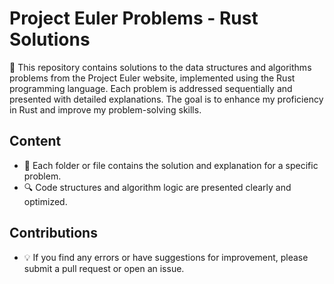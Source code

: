 # Project Euler Problems - Rust Solutions

📘 This repository contains solutions to the data structures and algorithms problems from the Project Euler website, implemented using the Rust programming language. Each problem is addressed sequentially and presented with detailed explanations. The goal is to enhance my proficiency in Rust and improve my problem-solving skills.

## Content

- 📂 Each folder or file contains the solution and explanation for a specific problem.
- 🔍 Code structures and algorithm logic are presented clearly and optimized.

## Contributions

- 💡 If you find any errors or have suggestions for improvement, please submit a pull request or open an issue.
